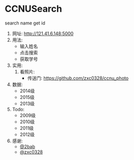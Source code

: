 CCNUSearch
===
search name get id

1. 网址: http://121.41.6.148:5000
2. 用法:
    + 输入姓名
    + 点击搜索
    + 获取学号
3. 实用:
    1. 看照片:
        + 传送门: https://github.com/zxc0328/ccnu_photo
4. 数据:
    + 2014级
    + 2015级
    + 2013级
5. Todo:
    + 2009级
    + 2010级
    + 2011级
    + 2012级
6. 感谢:
    + [@2bab](https://github.com/2BAB)
    + [@zxc0328](https://github.com/zxc0328)

